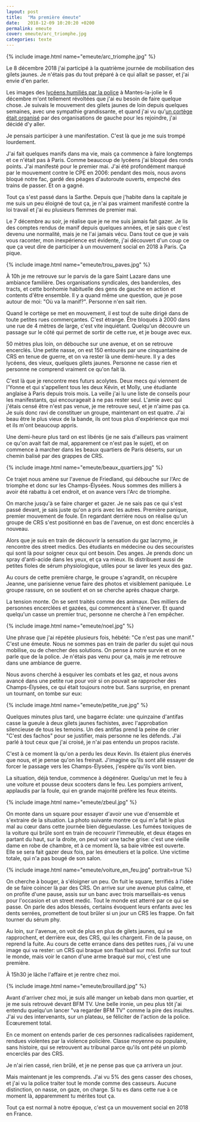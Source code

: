 ```yaml
---
layout: post
title:  "Ma première émeute"
date:   2018-12-09 10:20:20 +0200
permalink: emeute
cover: emeute/arc_triomphe.jpg
categories: texte
---
```


{% include image.html name="emeute/arc_triomphe.jpg" %}

Le 8 décembre 2018 j'ai participé à la quatrième journée de mobilisation des gilets jaunes. Je n'étais pas du tout préparé à ce qui allait se passer, et j'ai envie d'en parler.

Les images des [lycéens humiliés par la police](https://www.europe1.fr/societe/mantes-la-jolie-ce-que-lon-sait-de-la-video-choc-des-lyceens-interpelles-3815759) à Mantes-la-jolie le 6 décembre m'ont tellement révoltées que j'ai eu besoin de faire quelque chose. Je suivais le mouvement des gilets jaunes de loin depuis quelques semaines, avec une sympathie grandissante, et quand j'ai vu qu'[un cortège était organisé](https://paris.demosphere.net/rv/66038) par des organisations de gauche pour les rejoindre, j'ai décidé d'y aller.
<!--more-->

Je pensais participer à une manifestation. C'est là que je me suis trompé lourdement.

J'ai fait quelques manifs dans ma vie, mais ça commence à faire longtemps et ce n'était pas à Paris. Comme beaucoup de lycéens j'ai bloqué des ronds points. J'ai manifesté pour le premier mai. J'ai été profondément marqué par le mouvement contre le CPE en 2006: pendant des mois, nous avons bloqué notre fac, gardé des péages d'autoroute ouverts, empeché des trains de passer. Et on a gagné.

Tout ça s'est passé dans la Sarthe. Depuis que j'habite dans la capitale je me suis un peu éloigné de tout ça, je n'ai pas vraiment manifesté contre la loi travail et j'ai eu plusieurs flemmes de premier mai.

Le 7 décembre au soir, je réalise que je ne me suis jamais fait gazer. Je lis des comptes rendus de manif depuis quelques années, et je sais que c'est devenu une normalité, mais je ne l'ai jamais vécu. Dans tout ce que je vais vous raconter, mon inexpérience est évidente, j'ai découvert d'un coup ce que ça veut dire de participer à un mouvement social en 2018 à Paris. Ça pique.

{% include image.html name="emeute/trou_paves.jpg" %}

À 10h je me retrouve sur le parvis de la gare Saint Lazare dans une ambiance familière. Des organisations syndicales, des banderoles, des tracts, et cette bonhomie habituelle des gens de gauche en action et contents d'être ensemble. Il y a quand même une question, que je pose autour de moi: "Où va la manif?". Personne n'en sait rien.

Quand le cortège se met en mouvement, il est tout de suite dirigé dans de toute petites rues commerçantes. C'est étrange. Être bloqués à 2000 dans une rue de 4 mètres de large, c'est vite inquiétant. Quelqu'un découvre un passage sur le côté qui permet de sortir de cette rue, et je bouge avec eux.

50 mètres plus loin, on débouche sur une avenue, et on se retrouve encerclés. Une petite nasse, on est 150 entourés par une cinquantaine de CRS en tenue de guerre, et on va rester là une demi-heure. Il y a des lycéens, des vieux, quelques gilets jaunes. Personne ne casse rien et personne ne comprend vraiment ce qu'on fait là.

C'est là que je rencontre mes futurs acolytes. Deux mecs qui viennent de l'Yonne et qui s'appellent tous les deux Kévin, et Molly, une étudiante anglaise à Paris depuis trois mois. La veille j'ai lu une liste de conseils pour les manifestants, qui encourageait à ne pas rester seul. L'amie avec qui j'étais censé être n'est pas venue, je me retrouve seul, et je n'aime pas ça. Je suis donc ravi de constituer un groupe, maintenant on est quatre. J'ai beau être le plus vieux de la bande, ils ont tous plus d'expérience que moi et ils m'ont beaucoup appris.

Une demi-heure plus tard on est libérés (je ne sais d'ailleurs pas vraiment ce qu'on avait fait de mal, apparement ce n'est pas le sujet), et on commence à marcher dans les beaux quartiers de Paris déserts, sur un chemin balisé par des grappes de CRS.

{% include image.html name="emeute/beaux_quartiers.jpg" %}

Ce trajet nous amène sur l'avenue de Friedland, qui débouche sur l'Arc de triomphe et donc sur les Champs-Élysées. Nous sommes des milliers à avoir été rabattu à cet endroit, et on avance vers l'Arc de triomphe.

On marche jusqu'à se faire charger et gazer. Je ne sais pas ce qui s'est passé devant, je sais juste qu'on a pris avec les autres. Première panique, premier mouvement de foule. En regardant derrière nous on réalise qu'un groupe de CRS s'est positionné en bas de l'avenue, on est donc encerclés à nouveau.

Alors que je suis en train de découvrir la sensation du gaz lacrymo, je rencontre des street medics. Des étudiants en médecine ou des secouristes qui sont là pour soigner ceux qui ont besoin. Des anges. Je prends donc un spray d'anti-acide dans les yeux, et ça va mieux. Ils distribuent aussi de petites fioles de sérum physiologique, utiles pour se laver les yeux des gaz.

Au cours de cette première charge, le groupe s'agrandit, on récupère Jeanne, une parisienne venue faire des photos et visiblement paniquée. Le groupe rassure, on se soutient et on se cherche après chaque charge.

La tension monte. On se sent traités comme des animaux. Des milliers de personnes encerclées et gazées, qui commencent à s'énerver. Et quand quelqu'un casse un premier truc, personne ne cherche à l'en empêcher.

{% include image.html name="emeute/noel.jpg" %}

Une phrase que j'ai répétée plusieurs fois, hébété: "Ce n'est pas une manif." C'est une émeute. Nous ne sommes pas en train de parler du sujet qui nous mobilise, ou de chercher des solutions. On pense à notre survie et on ne parle que de la police. Je n'étais pas venu pour ça, mais je me retrouve dans une ambiance de guerre.

Nous avons cherché à esquiver les combats et les gaz, et nous avons avancé dans une petite rue pour voir si on pouvait se rapprocher des Champs-Élysées, ce qui était toujours notre but. Sans surprise, en prenant un tournant, on tombe sur eux:

{% include image.html name="emeute/petite_rue.jpg" %}

Quelques minutes plus tard, une bagarre éclate: une quinzaine d'antifas casse la gueule à deux gilets jaunes fachistes, avec l'approbation silencieuse de tous les temoins. Un des antifas prend la peine de crier "C'est des fachos" pour se justifier, mais personne ne les défends. J'ai parlé à tout ceux que j'ai croisé, je n'ai pas entendu un propos raciste.

C'est à ce moment là qu'on a perdu les deux Kevin. Ils étaient plus énervés que nous, et je pense qu'on les freinait. J'imagine qu'ils sont allé essayer de forcer le passage vers les Champs-Élysées, j'espère qu'ils vont bien.

La situation, déjà tendue, commence à dégénérer. Quelqu'un met le feu à une voiture et pousse deux scooters dans le feu. Les pompiers arrivent, applaudis par la foule, qui en grande majorité préfère les feux éteints.

{% include image.html name="emeute/zbeul.jpg" %}

On monte dans un square pour essayer d'avoir une vue d'ensemble et s'extraire de la situation. La photo suivante montre ce qui m'a fait le plus mal au cœur dans cette journée bien dégueulasse. Les fumées toxiques de la voiture qui brûle sont en train de recouvrir l'immeuble, et deux étages en partant du haut, sur la droite, on peut voir une tache grise: c'est une vieille dame en robe de chambre, et à ce moment là, sa baie vitrée est ouverte. Elle se sera fait gazer deux fois, par les émeutiers et la police. Une victime totale, qui n'a pas bougé de son salon.

{% include image.html name="emeute/voiture_en_feu.jpg" portrait=true %}

On cherche à bouger, à s'éloigner un peu. On fuit le square, terrifiés à l'idée de se faire coincer là par des CRS. On arrive sur une avenue plus calme, et on profite d'une pause, assis sur un banc avec trois marseillais-es venus pour l'occasion et un street medic. Tout le monde est atterré par ce qui se passe. On parle des ados blessés, certains évoquent leurs enfants avec les dents serrées, promettent de tout brûler si un jour un CRS les frappe. On fait tourner du sérum phy.

Au loin, sur l'avenue, on voit de plus en plus de gilets jaunes, qui se rapprochent, et derrière eux, des CRS, qui les chargent. Fin de la pause, on reprend la fuite. Au cours de cette errance dans des petites rues, j'ai vu une image qui va rester: un CRS qui braque son flashball sur moi. Enfin sur tout le monde, mais voir le canon d'une arme braqué sur moi, c'est une première.

À 15h30 je lâche l'affaire et je rentre chez moi.

{% include image.html name="emeute/brouillard.jpg" %}

Avant d'arriver chez moi, je suis allé manger un kebab dans mon quartier, et je me suis retrouvé devant BFM TV. Une belle ironie, un peu plus tôt j'ai entendu quelqu'un lancer "va regarder BFM TV" comme la pire des insultes. J'ai vu des intervenants, sur un plateau, se féliciter de l'action de la police. Ecœurement total.

En ce moment on entends parler de ces personnes radicalisées rapidement, rendues violentes par la violence policière. Classe moyenne ou populaire, sans histoire, qui se retrouvent au tribunal parce qu'ils ont pété un plomb encerclés par des CRS.

Je n'ai rien cassé, rien brûlé, et je ne pense pas que ça arrivera un jour.

Mais maintenant je les comprends. J'ai vu 5% des gens casser des choses, et j'ai vu la police traiter tout le monde comme des casseurs. Aucune distinction, on nasse, on gaze, on charge. Si tu es dans cette rue à ce moment là, apparemment tu mérites tout ça.

Tout ça est normal à notre époque, c'est ça un mouvement social en 2018 en France.